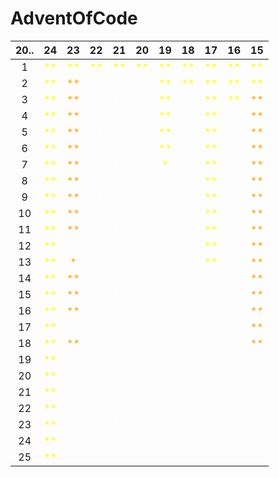 # AdventOfCode

| 20.. | 24                                   | 23                                   | 22                                   | 21                                   | 20                                   | 19                                   | 18                                   | 17                                   | 16                                   | 15                                   |
|:----:|:------------------------------------:|:------------------------------------:|:------------------------------------:|:------------------------------------:|:------------------------------------:|:------------------------------------:|:------------------------------------:|:------------------------------------:|:------------------------------------:|:------------------------------------:|
| 1    | <span style="color:yellow">**</span> | <span style="color:yellow">**</span> | <span style="color:yellow">**</span> | <span style="color:yellow">**</span> | <span style="color:yellow">**</span> | <span style="color:yellow">**</span> | <span style="color:yellow">**</span> | <span style="color:yellow">**</span> | <span style="color:yellow">**</span> | <span style="color:yellow">**</span> |
| 2    | <span style="color:yellow">**</span> | <span style="color:orange">**</span> | <span style="color:white">**</span>  | <span style="color:white">**</span>  | <span style="color:white">**</span>  | <span style="color:yellow">**</span> | <span style="color:yellow">**</span> | <span style="color:yellow">**</span> | <span style="color:yellow">**</span> | <span style="color:yellow">**</span> |
| 3    | <span style="color:yellow">**</span> | <span style="color:orange">**</span> | <span style="color:white">**</span>  | <span style="color:white">**</span>  | <span style="color:white">**</span>  | <span style="color:yellow">**</span> | <span style="color:yellow">  </span> | <span style="color:yellow">**</span> | <span style="color:yellow">**</span> | <span style="color:orange">**</span> |
| 4    | <span style="color:yellow">**</span> | <span style="color:orange">**</span> | <span style="color:white">**</span>  | <span style="color:white">**</span>  | <span style="color:white">**</span>  | <span style="color:yellow">**</span> | <span style="color:yellow">  </span> | <span style="color:yellow">**</span> | <span style="color:yellow">  </span> | <span style="color:orange">**</span> |
| 5    | <span style="color:yellow">**</span> | <span style="color:orange">**</span> | <span style="color:white">**</span>  | <span style="color:white">**</span>  | <span style="color:white">**</span>  | <span style="color:yellow">**</span> | <span style="color:yellow">  </span> | <span style="color:yellow">**</span> | <span style="color:yellow">  </span> | <span style="color:orange">**</span> |
| 6    | <span style="color:yellow">**</span> | <span style="color:orange">**</span> | <span style="color:white">**</span>  | <span style="color:white">**</span>  | <span style="color:white">**</span>  | <span style="color:yellow">**</span> | <span style="color:yellow">  </span> | <span style="color:yellow">**</span> | <span style="color:yellow">  </span> | <span style="color:orange">**</span> |
| 7    | <span style="color:yellow">**</span> | <span style="color:orange">**</span> | <span style="color:white">**</span>  | <span style="color:white">**</span>  | <span style="color:yellow">  </span> | <span style="color:yellow">* </span> | <span style="color:yellow">  </span> | <span style="color:yellow">**</span> | <span style="color:yellow">  </span> | <span style="color:orange">**</span> |
| 8    | <span style="color:yellow">**</span> | <span style="color:orange">**</span> | <span style="color:white">**</span>  | <span style="color:white">**</span>  | <span style="color:yellow">  </span> | <span style="color:yellow">  </span> | <span style="color:yellow">  </span> | <span style="color:yellow">**</span> | <span style="color:yellow">  </span> | <span style="color:orange">**</span> |
| 9    | <span style="color:yellow">**</span> | <span style="color:orange">**</span> | <span style="color:white">**</span>  | <span style="color:white">**</span>  | <span style="color:yellow">  </span> | <span style="color:yellow">  </span> | <span style="color:yellow">  </span> | <span style="color:yellow">**</span> | <span style="color:yellow">  </span> | <span style="color:orange">**</span> |
| 10   | <span style="color:yellow">**</span> | <span style="color:orange">**</span> | <span style="color:white">**</span>  | <span style="color:white">**</span>  | <span style="color:yellow">  </span> | <span style="color:yellow">  </span> | <span style="color:yellow">  </span> | <span style="color:yellow">**</span> | <span style="color:yellow">  </span> | <span style="color:orange">**</span> |
| 11   | <span style="color:yellow">**</span> | <span style="color:orange">**</span> | <span style="color:white">* </span>  | <span style="color:white">**</span>  | <span style="color:yellow">  </span> | <span style="color:yellow">  </span> | <span style="color:yellow">  </span> | <span style="color:yellow">**</span> | <span style="color:yellow">  </span> | <span style="color:orange">**</span> |
| 12   | <span style="color:yellow">**</span> | <span style="color:yellow">  </span> | <span style="color:white">* </span>  | <span style="color:white">**</span>  | <span style="color:yellow">  </span> | <span style="color:yellow">  </span> | <span style="color:yellow">  </span> | <span style="color:yellow">**</span> | <span style="color:yellow">  </span> | <span style="color:orange">**</span> |
| 13   | <span style="color:yellow">**</span> | <span style="color:orange">* </span> | <span style="color:yellow">  </span> | <span style="color:white">**</span>  | <span style="color:yellow">  </span> | <span style="color:yellow">  </span> | <span style="color:yellow">  </span> | <span style="color:yellow">**</span> | <span style="color:yellow">  </span> | <span style="color:orange">**</span> |
| 14   | <span style="color:yellow">**</span> | <span style="color:orange">**</span> | <span style="color:yellow">  </span> | <span style="color:white">**</span>  | <span style="color:yellow">  </span> | <span style="color:yellow">  </span> | <span style="color:yellow">  </span> | <span style="color:yellow">  </span> | <span style="color:yellow">  </span> | <span style="color:orange">**</span> |
| 15   | <span style="color:yellow">**</span> | <span style="color:orange">**</span> | <span style="color:yellow">  </span> | <span style="color:white">**</span>  | <span style="color:yellow">  </span> | <span style="color:yellow">  </span> | <span style="color:yellow">  </span> | <span style="color:yellow">  </span> | <span style="color:yellow">  </span> | <span style="color:orange">**</span> |
| 16   | <span style="color:yellow">**</span> | <span style="color:orange">**</span> | <span style="color:yellow">  </span> | <span style="color:white">**</span>  | <span style="color:yellow">  </span> | <span style="color:yellow">  </span> | <span style="color:yellow">  </span> | <span style="color:yellow">  </span> | <span style="color:yellow">  </span> | <span style="color:orange">**</span> |
| 17   | <span style="color:yellow">**</span> | <span style="color:yellow">  </span> | <span style="color:yellow">  </span> | <span style="color:white">**</span>  | <span style="color:yellow">  </span> | <span style="color:yellow">  </span> | <span style="color:yellow">  </span> | <span style="color:yellow">  </span> | <span style="color:yellow">  </span> | <span style="color:orange">**</span> |
| 18   | <span style="color:yellow">**</span> | <span style="color:orange">**</span> | <span style="color:yellow">  </span> | <span style="color:white">**</span>  | <span style="color:yellow">  </span> | <span style="color:yellow">  </span> | <span style="color:yellow">  </span> | <span style="color:yellow">  </span> | <span style="color:yellow">  </span> | <span style="color:orange">**</span> |
| 19   | <span style="color:yellow">**</span> | <span style="color:yellow">  </span> | <span style="color:yellow">  </span> | <span style="color:yellow">  </span> | <span style="color:yellow">  </span> | <span style="color:yellow">  </span> | <span style="color:yellow">  </span> | <span style="color:yellow">  </span> | <span style="color:yellow">  </span> | <span style="color:yellow">  </span> |
| 20   | <span style="color:yellow">**</span> | <span style="color:yellow">  </span> | <span style="color:yellow">  </span> | <span style="color:white">**</span>  | <span style="color:yellow">  </span> | <span style="color:yellow">  </span> | <span style="color:yellow">  </span> | <span style="color:yellow">  </span> | <span style="color:yellow">  </span> | <span style="color:yellow">  </span> |
| 21   | <span style="color:yellow">**</span> | <span style="color:yellow">  </span> | <span style="color:yellow">  </span> | <span style="color:white">**</span>  | <span style="color:yellow">  </span> | <span style="color:yellow">  </span> | <span style="color:yellow">  </span> | <span style="color:yellow">  </span> | <span style="color:yellow">  </span> | <span style="color:yellow">  </span> |
| 22   | <span style="color:yellow">**</span> | <span style="color:yellow">  </span> | <span style="color:yellow">  </span> | <span style="color:white">**</span>  | <span style="color:yellow">  </span> | <span style="color:yellow">  </span> | <span style="color:yellow">  </span> | <span style="color:yellow">  </span> | <span style="color:yellow">  </span> | <span style="color:yellow">  </span> |
| 23   | <span style="color:yellow">**</span> | <span style="color:yellow">  </span> | <span style="color:yellow">  </span> | <span style="color:white">**</span>  | <span style="color:yellow">  </span> | <span style="color:yellow">  </span> | <span style="color:yellow">  </span> | <span style="color:yellow">  </span> | <span style="color:yellow">  </span> | <span style="color:yellow">  </span> |
| 24   | <span style="color:yellow">**</span> | <span style="color:yellow">  </span> | <span style="color:yellow">  </span> | <span style="color:white">**</span>  | <span style="color:yellow">  </span> | <span style="color:yellow">  </span> | <span style="color:yellow">  </span> | <span style="color:yellow">  </span> | <span style="color:yellow">  </span> | <span style="color:yellow">  </span> |
| 25   | <span style="color:yellow">**</span> | <span style="color:yellow">  </span> | <span style="color:yellow">  </span> | <span style="color:white">* </span>  | <span style="color:yellow">  </span> | <span style="color:yellow">  </span> | <span style="color:yellow">  </span> | <span style="color:yellow">  </span> | <span style="color:yellow">  </span> | <span style="color:yellow">  </span> |